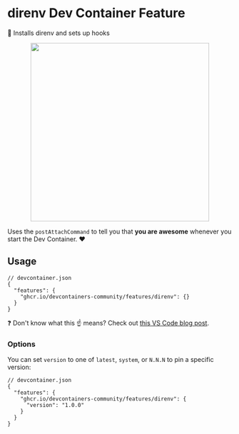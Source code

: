 # direnv Dev Container Feature

📁 Installs direnv and sets up hooks

<p align=center>
  <img width=400 src=https://i.imgur.com/7On7iXn.png>
</p>

Uses the `postAttachCommand` to tell you that **you are awesome** whenever you start the Dev Container. ❤️

## Usage

```jsonc
// devcontainer.json
{
  "features": {
    "ghcr.io/devcontainers-community/features/direnv": {}
  }
}
```

❓ Don't know what this ☝ means? Check out [this VS Code blog post].

### Options

You can set `version` to one of `latest`, `system`, or `N.N.N` to pin a specific version:

```jsonc
// devcontainer.json
{
  "features": {
    "ghcr.io/devcontainers-community/features/direnv": {
      "version": "1.0.0"
    }
  }
}
```

<!-- prettier-ignore -->
[this vs code blog post]: https://code.visualstudio.com/blogs/2022/09/15/dev-container-features
